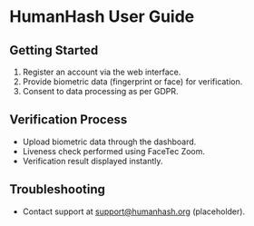 # HumanHash User Guide

## Getting Started
1. Register an account via the web interface.
2. Provide biometric data (fingerprint or face) for verification.
3. Consent to data processing as per GDPR.

## Verification Process
- Upload biometric data through the dashboard.
- Liveness check performed using FaceTec Zoom.
- Verification result displayed instantly.

## Troubleshooting
- Contact support at support@humanhash.org (placeholder).
